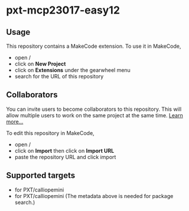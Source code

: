 # pxt-mcp23017-easy12



## Usage

This repository contains a MakeCode extension. To use it in MakeCode,

* open /
* click on **New Project**
* click on **Extensions** under the gearwheel menu
* search for the URL of this repository

## Collaborators

You can invite users to become collaborators to this repository. This will allow multiple users to work on the same project at the same time.
[Learn more...](https://help.github.com/en/articles/inviting-collaborators-to-a-personal-repository)

To edit this repository in MakeCode,

* open /
* click on **Import** then click on **Import URL**
* paste the repository URL and click import

## Supported targets

* for PXT/calliopemini
* for PXT/calliopemini
(The metadata above is needed for package search.)

